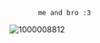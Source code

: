            me and bro :3
![1000008812](https://github.com/user-attachments/assets/78bd29bf-641b-4609-b6af-3337eb677466)
